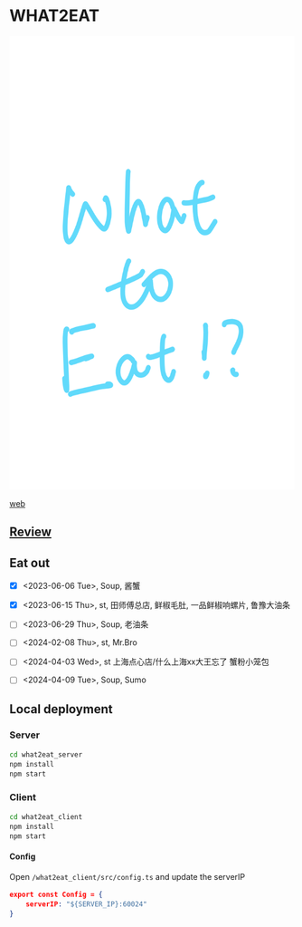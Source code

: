 # WHAT2EAT
<img src="WHAT2EAT.png" height="800"/>

[web](http://98.142.143.30:3000)

## [Review](http://98.142.143.30:3000/reviewtable)

## Eat out
- [x] <2023-06-06 Tue>, Soup, 酱蟹
- [x] <2023-06-15 Thu>, st, 田师傅总店, 鲜椒毛肚, 一品鲜椒响螺片, 鲁豫大油条
- [ ] <2023-06-29 Thu>, Soup, 老油条
- [ ] <2024-02-08 Thu>, st, Mr.Bro
- [ ] <2024-04-03 Wed>, st 上海点心店/什么上海xx大王忘了 蟹粉小笼包
- [ ] <2024-04-09 Tue>, Soup, Sumo


## Local deployment

### Server

```sh
cd what2eat_server
npm install
npm start
```

### Client

```sh
cd what2eat_client
npm install
npm start
```

#### Config
Open `/what2eat_client/src/config.ts` and update the serverIP
```json
export const Config = {
    serverIP: "${SERVER_IP}:60024"
}
```
